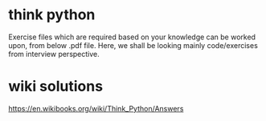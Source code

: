 # think python

Exercise files which are required based on your knowledge can be worked upon, from below .pdf file.
Here, we shall be looking mainly code/exercises from interview perspective.

# wiki solutions
https://en.wikibooks.org/wiki/Think_Python/Answers

